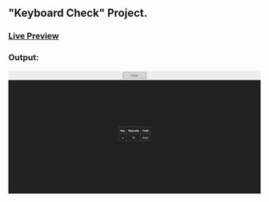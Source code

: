 ## "Keyboard Check" Project.
### [Live Preview](https://the-keyboard-check-js.netlify.app/)
### Output:
![Output](./images/output_5.jpg)
